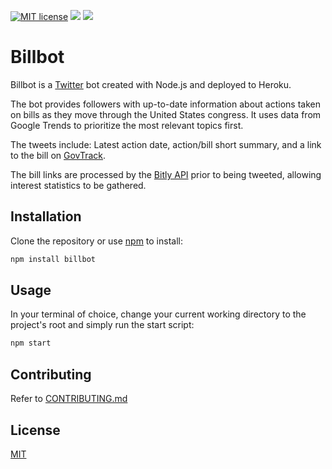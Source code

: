[![MIT license](http://img.shields.io/badge/license-MIT-brightgreen.svg)](http://opensource.org/licenses/MIT)
![](https://img.shields.io/github/repo-size/rmdern/billbot.svg)
[![](https://img.shields.io/twitter/url/http/shields.io.svg?style=social)](https://twitter.com/BotCongress)

# Billbot

Billbot is a [Twitter](https://twitter.com/BotCongress) bot created with Node.js and deployed to Heroku.

The bot provides followers with up-to-date information about actions taken on bills as they move through the United States congress. It uses data from Google Trends to prioritize the most relevant topics first.

The tweets include: Latest action date, action/bill short summary, and a link to the bill on [GovTrack](https://www.govtrack.us/).

The bill links are processed by the [Bitly API](https://dev.bitly.com/) prior to being tweeted, allowing interest statistics to be gathered.

## Installation

Clone the repository or use [npm](https://www.npmjs.com/get-npm) to install:

```bash
npm install billbot
```

## Usage

In your terminal of choice, change your current working directory to the project's root and simply run the start script:

```bash
npm start
```

## Contributing

Refer to [CONTRIBUTING.md](https://github.com/RMDern/Billbot/blob/master/CONTRIBUTING.md)

## License

[MIT](https://github.com/RMDern/Billbot/blob/master/LICENSE)
